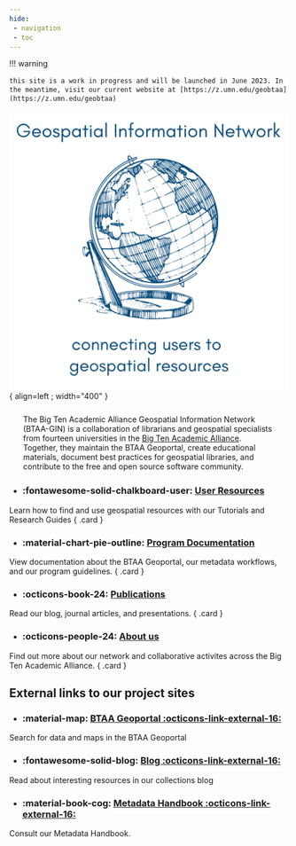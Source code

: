 ```yaml
---
hide:
 - navigation
 - toc
---
```


<!--<style>
.md-typeset h1 {
    display: none;
  }
</style>-->

!!! warning

	this site is a work in progress and will be launched in June 2023. In the meantime, visit our current website at [https://z.umn.edu/geobtaa](https://z.umn.edu/geobtaa)

![logo](images/simple-logo.png){ align=left ; width="400" }

<p style="margin:25px">
The Big Ten Academic Alliance Geospatial Information Network (BTAA-GIN) is  a collaboration of librarians and geospatial specialists from fourteen universities in the <a href = "https://btaa.org">Big Ten Academic Alliance</a>. Together, they maintain the BTAA Geoportal, create educational materials, document best practices for geospatial libraries, and contribute to the free and open source software community.
</p>
 
 
<div class="grid cards" markdown>

- ###  :fontawesome-solid-chalkboard-user: [User Resources ](tutorials)
Learn how to find and use geospatial resources with our Tutorials and Research Guides
{ .card  }

- ###  :material-chart-pie-outline: [Program Documentation](geoportal)
View documentation about the BTAA Geoportal, our metadata workflows, and our program guidelines.
{ .card  }

 </div>

 
<div class="grid cards" markdown>

- ###  :octicons-book-24: [Publications](news)
Read our blog, journal articles, and presentations.
{ .card  }

 - ###  :octicons-people-24: [About us](about-btaa-gin)
Find out more about our network and collaborative activites across the Big Ten Academic Alliance.
{ .card  }



</div>

 
 
## External links to our project sites

<div class="grid cards" markdown>
 
- ### :material-map: [BTAA Geoportal :octicons-link-external-16:](https://geo.btaa.org) 
 Search for data and maps in the BTAA Geoportal 

- ###  :fontawesome-solid-blog: [Blog :octicons-link-external-16:](https://geobtaa.blogspot.com) 
Read about interesting resources in our collections blog 

- ### :material-book-cog: [Metadata Handbook :octicons-link-external-16:](https://z.umn.edu/gbl-handbook)
Consult our Metadata Handbook.

</div>


